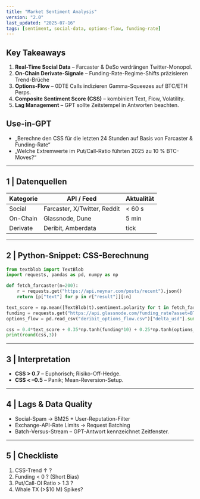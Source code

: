 ```yaml
---
title: "Market Sentiment Analysis"
version: "2.0"
last_updated: "2025-07-16"
tags: [sentiment, social-data, options-flow, funding-rate]
---
```


## Key Takeaways
1. **Real-Time Social Data** – Farcaster & DeSo verdrängen Twitter-Monopol.  
2. **On-Chain Derivate-Signale** – Funding-Rate-Regime-Shifts präzisieren Trend-Brüche  
3. **Options-Flow** – 0DTE Calls indizieren Gamma-Squeezes auf BTC/ETH Perps.  
4. **Composite Sentiment Score (CSS)** – kombiniert Text, Flow, Volatility.  
5. **Lag Management** – GPT sollte Zeitstempel in Antworten beachten.  

## Use-in-GPT
- „Berechne den CSS für die letzten 24 Stunden auf Basis von Farcaster & Funding-Rate“  
- „Welche Extremwerte im Put/Call-Ratio führten 2025 zu 10 % BTC-Moves?“  

---

## 1 | Datenquellen
| Kategorie | API / Feed | Aktualität |
|-----------|------------|-----------|
| Social | Farcaster, X/Twitter, Reddit | < 60 s |
| On-Chain | Glassnode, Dune | 5 min |
| Derivate | Deribit, Amberdata | tick |

---

## 2 | Python-Snippet: CSS-Berechnung
```python
from textblob import TextBlob
import requests, pandas as pd, numpy as np

def fetch_farcaster(n=200):
    r = requests.get("https://api.neynar.com/posts/recent").json()
    return [p["text"] for p in r["result"]][:n]

text_score = np.mean([TextBlob(t).sentiment.polarity for t in fetch_farcaster()])
funding = requests.get("https://api.glassnode.com/funding_rate?asset=BTC").json()[-1]["value"]
options_flow = pd.read_csv("deribit_options_flow.csv")["delta_usd"].sum()

css = 0.4*text_score + 0.35*np.tanh(funding*10) + 0.25*np.tanh(options_flow/1e6)
print(round(css,3))
```

---

## 3 | Interpretation
* **CSS > 0.7** – Euphorisch; Risiko-Off-Hedge.  
* **CSS < –0.5** – Panik; Mean-Reversion-Setup.

---

## 4 | Lags & Data Quality
* Social-Spam → BM25 + User-Reputation-Filter  
* Exchange-API-Rate Limits → Request Batching  
* Batch-Versus-Stream – GPT-Antwort kennzeichnet Zeitfenster.

---

## 5 | Checkliste
1. CSS-Trend ↑ ?  
2. Funding < 0 ? (Short Bias)  
3. Put/Call-OI Ratio > 1.3 ?  
4. Whale TX (>$10 M) Spikes?  
